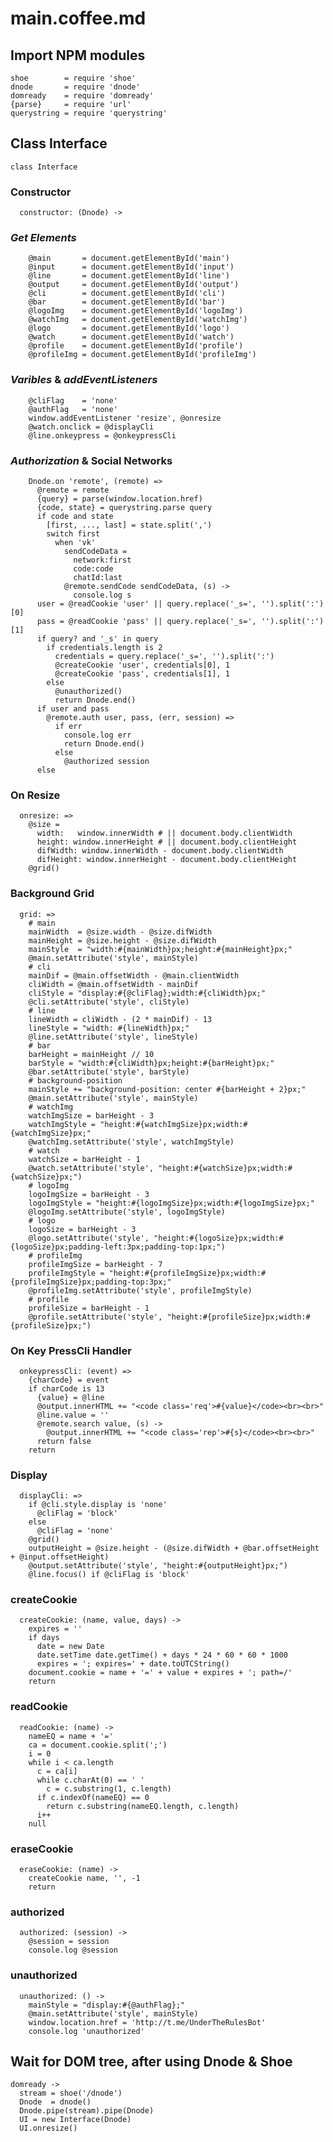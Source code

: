 # main.coffee.md

## Import NPM modules

    shoe        = require 'shoe'
    dnode       = require 'dnode'
    domready    = require 'domready'
    {parse}     = require 'url'
    querystring = require 'querystring'

## Class Interface

    class Interface

### **Constructor**

      constructor: (Dnode) ->

### *Get Elements*

        @main       = document.getElementById('main')
        @input      = document.getElementById('input')
        @line       = document.getElementById('line')
        @output     = document.getElementById('output')
        @cli        = document.getElementById('cli')
        @bar        = document.getElementById('bar')
        @logoImg    = document.getElementById('logoImg')
        @watchImg   = document.getElementById('watchImg')
        @logo       = document.getElementById('logo')
        @watch      = document.getElementById('watch')
        @profile    = document.getElementById('profile')
        @profileImg = document.getElementById('profileImg')

### *Varibles* & *addEventListeners*

        @cliFlag    = 'none'
        @authFlag   = 'none'
        window.addEventListener 'resize', @onresize
        @watch.onclick = @displayCli
        @line.onkeypress = @onkeypressCli

### *Authorization* & **Social Networks**

        Dnode.on 'remote', (remote) =>
          @remote = remote
          {query} = parse(window.location.href)
          {code, state} = querystring.parse query
          if code and state
            [first, ..., last] = state.split(',')
            switch first
              when 'vk'
                sendCodeData =
                  network:first
                  code:code
                  chatId:last
                @remote.sendCode sendCodeData, (s) ->
                  console.log s
          user = @readCookie 'user' || query.replace('_s=', '').split(':')[0]
          pass = @readCookie 'pass' || query.replace('_s=', '').split(':')[1]
          if query? and '_s' in query
            if credentials.length is 2
              credentials = query.replace('_s=', '').split(':')
              @createCookie 'user', credentials[0], 1
              @createCookie 'pass', credentials[1], 1
            else
              @unauthorized()
              return Dnode.end()
          if user and pass
            @remote.auth user, pass, (err, session) =>
              if err
                console.log err
                return Dnode.end()
              else
                @authorized session
          else


### **On Resize**

      onresize: =>
        @size =
          width:   window.innerWidth # || document.body.clientWidth
          height: window.innerHeight # || document.body.clientHeight
          difWidth: window.innerWidth - document.body.clientWidth
          difHeight: window.innerHeight - document.body.clientHeight
        @grid()

### **Background Grid**

      grid: =>
        # main
        mainWidth  = @size.width - @size.difWidth
        mainHeight = @size.height - @size.difWidth
        mainStyle  = "width:#{mainWidth}px;height:#{mainHeight}px;"
        @main.setAttribute('style', mainStyle)
        # cli
        mainDif = @main.offsetWidth - @main.clientWidth
        cliWidth = @main.offsetWidth - mainDif
        cliStyle = "display:#{@cliFlag};width:#{cliWidth}px;"
        @cli.setAttribute('style', cliStyle)
        # line
        lineWidth = cliWidth - (2 * mainDif) - 13
        lineStyle = "width: #{lineWidth}px;"
        @line.setAttribute('style', lineStyle)
        # bar
        barHeight = mainHeight // 10
        barStyle = "width:#{cliWidth}px;height:#{barHeight}px;"
        @bar.setAttribute('style', barStyle)
        # background-position
        mainStyle += "background-position: center #{barHeight + 2}px;"
        @main.setAttribute('style', mainStyle)
        # watchImg
        watchImgSize = barHeight - 3
        watchImgStyle = "height:#{watchImgSize}px;width:#{watchImgSize}px;"
        @watchImg.setAttribute('style', watchImgStyle)
        # watch
        watchSize = barHeight - 1
        @watch.setAttribute('style', "height:#{watchSize}px;width:#{watchSize}px;")
        # logoImg
        logoImgSize = barHeight - 3
        logoImgStyle = "height:#{logoImgSize}px;width:#{logoImgSize}px;"
        @logoImg.setAttribute('style', logoImgStyle)
        # logo
        logoSize = barHeight - 3
        @logo.setAttribute('style', "height:#{logoSize}px;width:#{logoSize}px;padding-left:3px;padding-top:1px;")
        # profileImg
        profileImgSize = barHeight - 7
        profileImgStyle = "height:#{profileImgSize}px;width:#{profileImgSize}px;padding-top:3px;"
        @profileImg.setAttribute('style', profileImgStyle)
        # profile
        profileSize = barHeight - 1
        @profile.setAttribute('style', "height:#{profileSize}px;width:#{profileSize}px;")

### **On Key PressCli Handler**

      onkeypressCli: (event) =>
        {charCode} = event
        if charCode is 13
          {value} = @line
          @output.innerHTML += "<code class='req'>#{value}</code><br><br>"
          @line.value = ''
          @remote.search value, (s) ->
            @output.innerHTML += "<code class='rep'>#{s}</code><br><br>"
          return false
        return

### **Display**

      displayCli: =>
        if @cli.style.display is 'none'
          @cliFlag = 'block'
        else
          @cliFlag = 'none'
        @grid()
        outputHeight = @size.height - (@size.difWidth + @bar.offsetHeight + @input.offsetHeight)
        @output.setAttribute('style', "height:#{outputHeight}px;")
        @line.focus() if @cliFlag is 'block'

### **createCookie**

      createCookie: (name, value, days) ->
        expires = ''
        if days
          date = new Date
          date.setTime date.getTime() + days * 24 * 60 * 60 * 1000
          expires = '; expires=' + date.toUTCString()
        document.cookie = name + '=' + value + expires + '; path=/'
        return

### **readCookie**

      readCookie: (name) ->
        nameEQ = name + '='
        ca = document.cookie.split(';')
        i = 0
        while i < ca.length
          c = ca[i]
          while c.charAt(0) == ' '
            c = c.substring(1, c.length)
          if c.indexOf(nameEQ) == 0
            return c.substring(nameEQ.length, c.length)
          i++
        null

### **eraseCookie**

      eraseCookie: (name) ->
        createCookie name, '', -1
        return

### **authorized**

      authorized: (session) ->
        @session = session
        console.log @session

### **unauthorized**

      unauthorized: () ->
        mainStyle = "display:#{@authFlag};"
        @main.setAttribute('style', mainStyle)
        window.location.href = 'http://t.me/UnderTheRulesBot'
        console.log 'unauthorized'


## Wait for DOM tree, after using  Dnode & Shoe

    domready ->
      stream = shoe('/dnode')
      Dnode  = dnode()
      Dnode.pipe(stream).pipe(Dnode)
      UI = new Interface(Dnode)
      UI.onresize()
